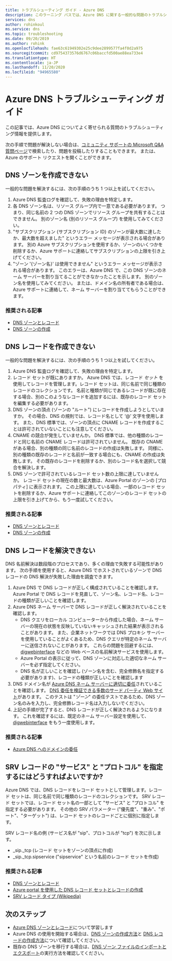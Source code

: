 ```yaml
---
title: トラブルシューティング ガイド - Azure DNS
description: このラーニング パスでは、Azure DNS に関する一般的な問題のトラブルシューティングを開始します
services: dns
author: rohinkoul
ms.service: dns
ms.topic: troubleshooting
ms.date: 09/20/2019
ms.author: rohink
ms.openlocfilehash: fae63c61949302e25c9dee2899577fa4f0d2a975
ms.sourcegitcommit: cd9754373576d6767c06baccfd500ae88ea733e4
ms.translationtype: HT
ms.contentlocale: ja-JP
ms.lasthandoff: 11/20/2020
ms.locfileid: "94965580"
---
```

# <a name="azure-dns-troubleshooting-guide"></a>Azure DNS トラブルシューティング ガイド

この記事では、Azure DNS についてよく寄せられる質問のトラブルシューティング情報を提供します。

次の手順で問題が解決しない場合は、[コミュニティ サポートの Microsoft Q&A 質問ページ](/answers/topics/azure-virtual-network.html)で検索したり、問題を投稿したりすることもできます。 または、Azure のサポート リクエストを開くことができます。


## <a name="i-cant-create-a-dns-zone"></a>DNS ゾーンを作成できない

一般的な問題を解決するには、次の手順のうち 1 つ以上を試してください。

1.  Azure DNS 監査ログを確認して、失敗の理由を特定します。
2.  各 DNS ゾーン名は、リソース グループ内で一意である必要があります。 つまり、同じ名前の 2 つの DNS ゾーンでリソース グループを共有することはできません。 別のゾーン名 (別のリソース グループ) を使用してみてください。
3.  "サブスクリプション {サブスクリプション ID} のゾーンが最大数に達したか、最大数を超えました" というエラー メッセージが表示される場合があります。 別の Azure サブスクリプションを使用するか、ゾーンのいくつかを削除するか、Azure サポートに連絡してサブスクリプションの上限を引き上げてください。
4.  "ゾーン '{ゾーン名}' は使用できません" というエラー メッセージが表示される場合があります。 このエラーは、Azure DNS で、この DNS ゾーンのネーム サーバーを割り当てることができなかったことを示します。 別のゾーン名を使用してみてください。 または、ドメイン名の所有者である場合は、Azure サポートに連絡して、ネーム サーバーを割り当ててもらうことができます。


### <a name="recommended-articles"></a>推奨される記事

* [DNS ゾーンとレコード](dns-zones-records.md)
* [DNS ゾーンの作成](./dns-getstarted-portal.md)

## <a name="i-cant-create-a-dns-record"></a>DNS レコードを作成できない

一般的な問題を解決するには、次の手順のうち 1 つ以上を試してください。

1.  Azure DNS 監査ログを確認して、失敗の理由を特定します。
2.  レコード セットが既にありますか。  Azure DNS では、レコード *セット* を使用してレコードを管理します。レコード セットは、同じ名前で同じ種類のレコードのコレクションです。 名前と種類が同じであるレコードが既に存在する場合、別のこのようなレコードを追加するには、既存のレコード セットを編集する必要があります。
3.  DNS ゾーンの頂点 (ゾーンの "ルート") にレコードを作成しようとしていますか。 その場合、DNS の規則では、レコード名として ‘@’ 文字を使用します。 また、DNS 標準では、ゾーンの頂点に CNAME レコードを作成することは許可されていないことにも注意してください。
4.  CNAME の競合が発生していませんか。  DNS 標準では、他の種類のレコードと同じ名前の CNAME レコードは許可されていません。 既存の CNAME がある場合、別の種類の同じ名前のレコードの作成は失敗します。  同様に、別の種類の既存のレコードと名前が一致する場合にも、CNAME の作成は失敗します。 その既存のレコードを削除するか、別のレコード名を選択して競合を解決します。
5.  DNS ゾーンで許可されているレコード セット数の上限に達していませんか。 レコード セットの現在の数と最大数は、Azure Portal のゾーンの [プロパティ] に表示されます。 この上限に達している場合、一部のレコード セットを削除するか、Azure サポートに連絡してこのゾーンのレコード セットの上限を引き上げてから、もう一度試してください。 


### <a name="recommended-articles"></a>推奨される記事

* [DNS ゾーンとレコード](dns-zones-records.md)
* [DNS ゾーンの作成](./dns-getstarted-portal.md)



## <a name="i-cant-resolve-my-dns-record"></a>DNS レコードを解決できない

DNS 名前解決は数段階のプロセスであり、多くの理由で失敗する可能性があります。 次の手順を使用すると、Azure DNS でホストされているゾーンで DNS レコードの DNS 解決が失敗した理由を調査できます。

1.  Azure DNS で DNS レコードが正しく構成されていることを確認します。 Azure Portal で DNS レコードを見直して、ゾーン名、レコード名、レコードの種類が正しいことを確認します。
2.  Azure DNS ネーム サーバーで DNS レコードが正しく解決されていることを確認します。
    - DNS クエリをローカル コンピューターから作成した場合、ネーム サーバーの現在の状態を反映していないキャッシュされた結果が表示されることがあります。  また、企業ネットワークでは DNS プロキシ サーバーを使用していることがよくあるため、DNS クエリが特定のネーム サーバーに送信されないことがあります。  これらの問題を回避するには、[digwebinterface](https://digwebinterface.com) などの Web ベースの名前解決サービスを使用します。
    - Azure Portal の表示に従って、DNS ゾーンに対応した適切なネーム サーバーを必ず指定してください。
    - DNS 名が正しいことを確認し (ゾーン名を含む、完全修飾名を指定する必要があります)、レコードの種類が正しいことを確認します
3.  DNS ドメイン名が [Azure DNS ネーム サーバーに適切に委任](dns-domain-delegation.md)されていることを確認します。 [DNS 委任を検証できる多数のサード パーティ Web サイト](https://www.bing.com/search?q=dns+check+tool)があります。 このテストは "*ゾーン*" の委任テストであるため、DNS ゾーン名のみを入力し、完全修飾レコード名は入力しないでください。
4.  上記の手順が完了すると、DNS レコードが正しく解決されるようになります。 これを確認するには、既定のネーム サーバー設定を使用して、[digwebinterface](https://digwebinterface.com) をもう一度使用します。


### <a name="recommended-articles"></a>推奨される記事

* [Azure DNS へのドメインの委任](dns-domain-delegation.md)



## <a name="how-do-i-specify-the-service-and-protocol-for-an-srv-record"></a>SRV レコードの "サービス" と "プロトコル" を指定するにはどうすればよいですか?

Azure DNS では、DNS レコードをレコード セットとして管理します。レコード セットは、同じ名前で同じ種類のレコードのコレクションです。 SRV レコード セットでは、レコード セット名の一部として "サービス" と "プロトコル" を指定する必要があります。 その他の SRV パラメーター ("優先度"、"重み"、"ポート"、"ターゲット") は、レコード セットのレコードごとに個別に指定します。

SRV レコード名の例 (サービス名が "sip"、プロトコルが "tcp") を次に示します。

- \_sip.\_tcp (レコード セットをゾーンの頂点に作成)
- \_sip.\_tcp.sipservice ("sipservice" という名前のレコード セットを作成)

### <a name="recommended-articles"></a>推奨される記事

* [DNS ゾーンとレコード](dns-zones-records.md)
* [Azure portal を使用した DNS レコード セットとレコードの作成](./dns-getstarted-portal.md)
* [SRV レコード タイプ (Wikipedia)](https://en.wikipedia.org/wiki/SRV_record)


## <a name="next-steps"></a>次のステップ

* [Azure DNS ゾーンとレコード](dns-zones-records.md)について学習します
* Azure DNS の使用を開始する場合は、[DNS ゾーンの作成方法](./dns-getstarted-portal.md)と [DNS レコードの作成方法](./dns-getstarted-portal.md)について確認してください。
* 既存の DNS ゾーンを移行する場合は、[DNS ゾーン ファイルのインポートとエクスポート](dns-import-export.md)の実行方法を確認してください。